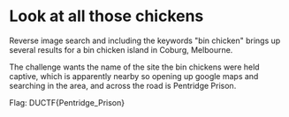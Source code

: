 Look at all those chickens
============

Reverse image search and including the keywords "bin chicken" brings up several results for a bin chicken island in Coburg, Melbourne. 

The challenge wants the name of the site the bin chickens were held captive, which is apparently nearby so opening up google maps and searching in the area, and across the road is Pentridge Prison. 

Flag: DUCTF{Pentridge_Prison}